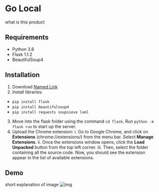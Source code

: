 # Go Local
what is this product

## Requirements
* Python 3.8
* Flask 1.1.2
* BeautifulSoup4

## Installation
1. Download [Named Link](http://www.google.fr/)
2. Install libraries:
* `pip install flask`
* `pip install beautifulsoup4`
* `pip install requests soupsieve lxml`
3. Move into the flask folder using the command `cd flask`. Run `python -m flask run` to start up the server.
4. Upload the Chrome extension:
  i. Go to Google Chrome, and click on **Extensions** (chrome://extensions/) from the menu bar. Select **Manage Extensions**.
  ii. Once the extensions window opens, click the **Load Unpacked** button from the top left corner.
  iii. Then, select the folder containing all the source code. Now, you should see the extension appear in the list of available extensions. 

## Demo
short explanation of image
![img](https://user-images.githubusercontent.com/56169756/162601661-e5dcf4dc-0602-4a6e-95c0-3461b46ad5bb.png)
